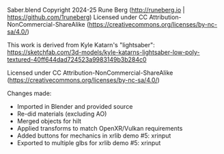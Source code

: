 Saber.blend
Copyright 2024-25 Rune Berg (http://runeberg.io | https://github.com/1runeberg)
Licensed under CC Attribution-NonCommercial-ShareAlike (https://creativecommons.org/licenses/by-nc-sa/4.0/)

This work is derived from Kyle Katarn's "lightsaber":
https://sketchfab.com/3d-models/kyle-katarns-lightsaber-low-poly-textured-40ff644dad724523a9983149b3b284c0

Licensed under CC Attribution-NonCommercial-ShareAlike (https://creativecommons.org/licenses/by-nc-sa/4.0/)

Changes made:
- Imported in Blender and provided source
- Re-did materials (excluding AO)
- Merged objects for hilt
- Applied transforms to match OpenXR/Vulkan requirements
- Added buttons for mechanics in xrlib demo #5: xrinput 
- Exported to multiple glbs for xrlib demo #5: xrinput
